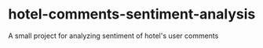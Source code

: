 # hotel-comments-sentiment-analysis
A small project for analyzing sentiment of hotel's user comments
